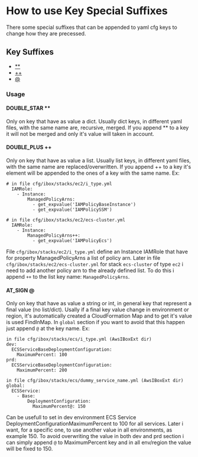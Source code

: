 # How to use Key Special Suffixes
There some special suffixes that can be appended to yaml cfg keys to change how they are precessed.

## Key Suffixes ##
- [\*\*](#DOUBLE_STAR-)
- [++](#DOUBLE_PLUS-)
- [@](#AT_SIGN-)

### Usage ###

#### DOUBLE\_STAR \*\*
Only on key that have as value a dict.
Usually dict keys, in different yaml files, with the same name are, recursive, merged.
If you append \*\* to a key it will not be merged and only it's value will taken in account.

#### DOUBLE\_PLUS ++
Only on key that have as value a list.
Usually list keys, in different yaml files, with the same name are replaced/overwritten.
If you append ++ to a key it's element will be appended to the ones of a key with the same name.
Ex:
```
# in file cfg/ibox/stacks/ec2/i_type.yml
  IAMRole:
    - Instance:
        ManagedPolicyArns:
          - get_expvalue('IAMPolicyBaseInstance')
          - get_expvalue('IAMPolicySSM')

# in file cfg/ibox/stacks/ec2/ecs-cluster.yml
  IAMRole:
    - Instance:
        ManagedPolicyArns++:
          - get_expvalue('IAMPolicyEcs')

```
File `cfg/ibox/stacks/ec2/i_type.yml` define an Instance IAMRole that have for property ManagedPolicyArns a list of policy arn.
Later in file `cfg/ibox/stacks/ec2/ecs-cluster.yml` for stack `ecs-cluster` of type `ec2` i need to add another policy arn to the already defined list.
To do this i append `++` to the list key name: `ManagedPolicyArns`.


#### AT\_SIGN @
Only on key that have as value a string or int, in general key that represent a final value (no list/dict).
Usally if a final key value change in environment or region, it's automatically created a CloudFormation Map and to get it's value is used FindInMap.
In `global` section if you want to avoid that this happen just append `@` at the key name.
Ex:
```
in file cfg/ibox/stacks/ecs/i_type.yml (AwsIBoxExt dir)
dev:
  ECSServiceBaseDeploymentConfiguration:
    MaximumPercent: 100
prd:
  ECSServiceBaseDeploymentConfiguration:
    MaximumPercent: 200

in file cfg/ibox/stacks/ecs/dummy_service_name.yml (AwsIBoxExt dir)
global:
  ECSService:
    - Base:
        DeploymentConfiguration:
          MaximumPercent@: 150
```
Can be usefull to set in dev environment ECS Service DeploymentConfigurationMaximumPercent to 100 for all services.
Later i want, for a specific one, to use another value in all environments, as example 150.
To avoid overwriting the value in both dev and prd section i can simply append `@` to MaximumPercent key and in all env/region the value will be fixed to 150.
